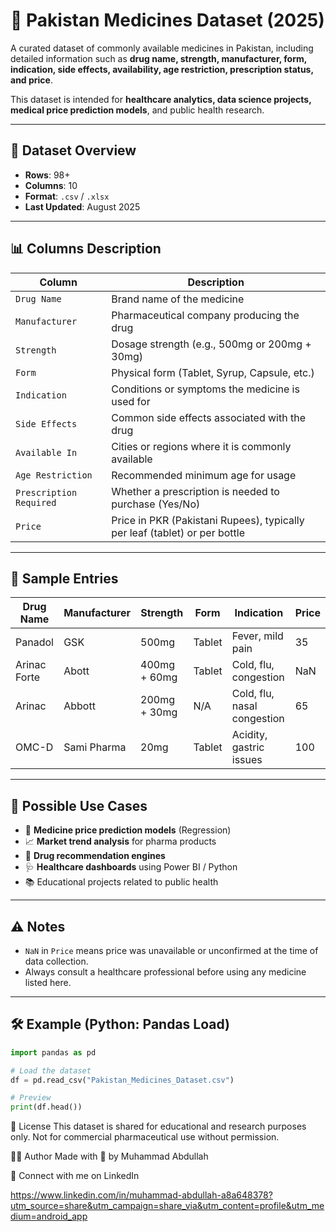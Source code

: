# 🧪 Pakistan Medicines Dataset (2025)

A curated dataset of commonly available medicines in Pakistan, including detailed information such as **drug name, strength, manufacturer, form, indication, side effects, availability, age restriction, prescription status, and price**.

This dataset is intended for **healthcare analytics, data science projects, medical price prediction models**, and public health research.

---

## 📂 Dataset Overview

- **Rows**: 98+
- **Columns**: 10
- **Format**: `.csv` / `.xlsx`
- **Last Updated**: August 2025

---

## 📊 Columns Description

| Column                  | Description                                                                 |
|-------------------------|-----------------------------------------------------------------------------|
| `Drug Name`             | Brand name of the medicine                                                  |
| `Manufacturer`          | Pharmaceutical company producing the drug                                  |
| `Strength`              | Dosage strength (e.g., 500mg or 200mg + 30mg)                               |
| `Form`                  | Physical form (Tablet, Syrup, Capsule, etc.)                                |
| `Indication`            | Conditions or symptoms the medicine is used for                             |
| `Side Effects`          | Common side effects associated with the drug                                |
| `Available In`          | Cities or regions where it is commonly available                            |
| `Age Restriction`       | Recommended minimum age for usage                                           |
| `Prescription Required` | Whether a prescription is needed to purchase (Yes/No)                       |
| `Price`                 | Price in PKR (Pakistani Rupees), typically per leaf (tablet) or per bottle  |

---

## 🧾 Sample Entries

| Drug Name     | Manufacturer | Strength        | Form   | Indication                  | Price |
|---------------|--------------|------------------|--------|------------------------------|-------|
| Panadol       | GSK          | 500mg            | Tablet | Fever, mild pain            | 35    |
| Arinac Forte  | Abott        | 400mg + 60mg     | Tablet | Cold, flu, congestion       | NaN   |
| Arinac        | Abbott       | 200mg + 30mg     | N/A    | Cold, flu, nasal congestion | 65    |
| OMC-D         | Sami Pharma  | 20mg             | Tablet | Acidity, gastric issues     | 100   |

---

## 🧠 Possible Use Cases

- 💊 **Medicine price prediction models** (Regression)
- 📈 **Market trend analysis** for pharma products
- 🧬 **Drug recommendation engines**
- 🩺 **Healthcare dashboards** using Power BI / Python
- 📚 Educational projects related to public health

---

## ⚠️ Notes

- `NaN` in `Price` means price was unavailable or unconfirmed at the time of data collection.
- Always consult a healthcare professional before using any medicine listed here.

---

## 🛠️ Example (Python: Pandas Load)

```python
import pandas as pd

# Load the dataset
df = pd.read_csv("Pakistan_Medicines_Dataset.csv")

# Preview
print(df.head())
```
📄 License
This dataset is shared for educational and research purposes only. Not for commercial pharmaceutical use without permission.

👨‍💻 Author
Made with 💊 by Muhammad Abdullah

🔗 Connect with me on LinkedIn

https://www.linkedin.com/in/muhammad-abdullah-a8a648378?utm_source=share&utm_campaign=share_via&utm_content=profile&utm_medium=android_app 



